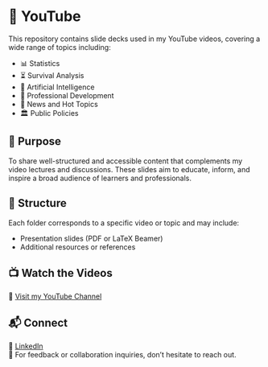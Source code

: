 # 🎥 YouTube

This repository contains slide decks used in my YouTube videos, covering a wide range of topics including:

- 📊 Statistics  
- ⏳ Survival Analysis  
- 🤖 Artificial Intelligence  
- 🌱 Professional Development  
- 📰 News and Hot Topics  
- 🏛️ Public Policies  

## 📌 Purpose

To share well-structured and accessible content that complements my video lectures and discussions. These slides aim to educate, inform, and inspire a broad audience of learners and professionals.

## 📂 Structure

Each folder corresponds to a specific video or topic and may include:
- Presentation slides (PDF or LaTeX Beamer)
- Additional resources or references

## 📺 Watch the Videos

🔗 [Visit my YouTube Channel](https://youtube.com/@emmanueldjegou44?si=oUouFzShQ7asV9kq)

## 📬 Connect

💼 [LinkedIn](https://www.linkedin.com/in/emmanuel-djegou-5652b2254/)  
📧 For feedback or collaboration inquiries, don’t hesitate to reach out.

